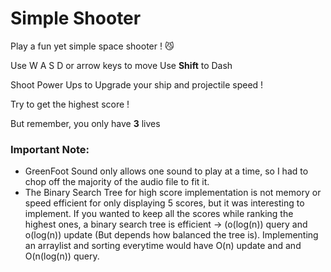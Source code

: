 # Simple Shooter
Play a fun yet simple space shooter ! 😼

Use W A S D or arrow keys to move
Use **Shift** to Dash

Shoot Power Ups to Upgrade your ship and projectile speed !

Try to get the highest score !

But remember, you only have **3** lives

### Important Note: 
* GreenFoot Sound only allows one sound to play at a time, so I had to chop off the majority of the audio file to fit it.
* The Binary Search Tree for high score implementation is not memory or speed efficient for only displaying 5 scores, but it was interesting to implement. If you wanted to keep all the scores while ranking the highest ones, a binary search tree is efficient -> (o(log(n)) query and o(log(n)) update (But depends how balanced the tree is). Implementing an arraylist and sorting everytime would have O(n) update and and O(n(log(n)) query.
